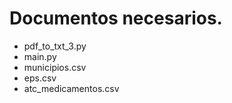 # Documentos necesarios.
- pdf_to_txt_3.py
- main.py
- municipios.csv
- eps.csv
- atc_medicamentos.csv



